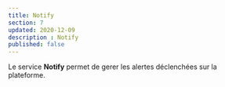 ```yaml
---
title: Notify
section: 7
updated: 2020-12-09
description : Notify
published: false
---
```


Le service **Notify** permet de gerer les alertes déclenchées sur la plateforme.
